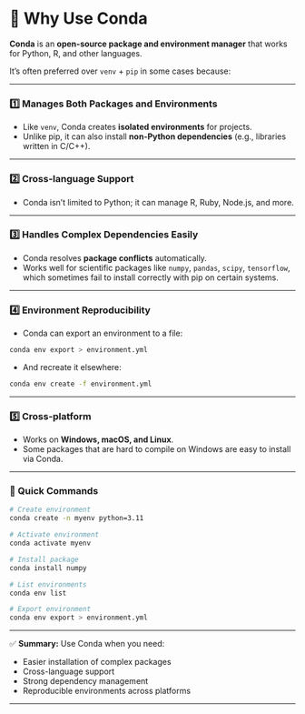 
# 🌟 Why Use Conda

**Conda** is an **open-source package and environment manager** that works for Python, R, and other languages.

It’s often preferred over `venv` + `pip` in some cases because:

---

### 1️⃣ **Manages Both Packages and Environments**

* Like `venv`, Conda creates **isolated environments** for projects.
* Unlike pip, it can also install **non-Python dependencies** (e.g., libraries written in C/C++).

---

### 2️⃣ **Cross-language Support**

* Conda isn’t limited to Python; it can manage R, Ruby, Node.js, and more.

---

### 3️⃣ **Handles Complex Dependencies Easily**

* Conda resolves **package conflicts** automatically.
* Works well for scientific packages like `numpy`, `pandas`, `scipy`, `tensorflow`, which sometimes fail to install correctly with pip on certain systems.

---

### 4️⃣ **Environment Reproducibility**

* Conda can export an environment to a file:

```bash
conda env export > environment.yml
```

* And recreate it elsewhere:

```bash
conda env create -f environment.yml
```

---

### 5️⃣ **Cross-platform**

* Works on **Windows, macOS, and Linux**.
* Some packages that are hard to compile on Windows are easy to install via Conda.

---

### 🔹 Quick Commands

```bash
# Create environment
conda create -n myenv python=3.11

# Activate environment
conda activate myenv

# Install package
conda install numpy

# List environments
conda env list

# Export environment
conda env export > environment.yml
```

---

✅ **Summary:**
Use Conda when you need:

* Easier installation of complex packages
* Cross-language support
* Strong dependency management
* Reproducible environments across platforms

---

